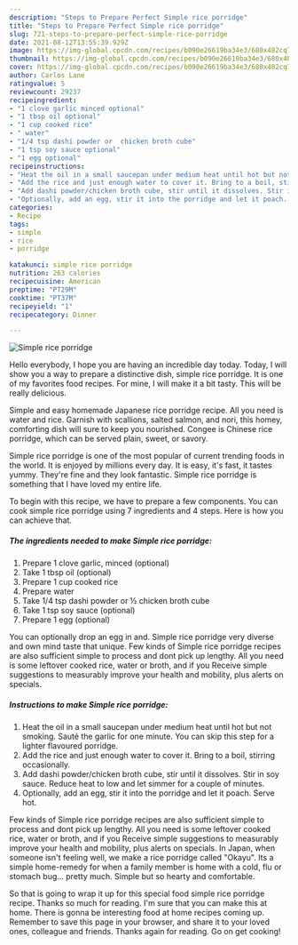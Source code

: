 ```yaml
---
description: "Steps to Prepare Perfect Simple rice porridge"
title: "Steps to Prepare Perfect Simple rice porridge"
slug: 721-steps-to-prepare-perfect-simple-rice-porridge
date: 2021-08-12T13:55:39.929Z
image: https://img-global.cpcdn.com/recipes/b090e26619ba34e3/680x482cq70/simple-rice-porridge-recipe-main-photo.jpg
thumbnail: https://img-global.cpcdn.com/recipes/b090e26619ba34e3/680x482cq70/simple-rice-porridge-recipe-main-photo.jpg
cover: https://img-global.cpcdn.com/recipes/b090e26619ba34e3/680x482cq70/simple-rice-porridge-recipe-main-photo.jpg
author: Carlos Lane
ratingvalue: 5
reviewcount: 29237
recipeingredient:
- "1 clove garlic minced optional"
- "1 tbsp oil optional"
- "1 cup cooked rice"
- " water"
- "1/4 tsp dashi powder or  chicken broth cube"
- "1 tsp soy sauce optional"
- "1 egg optional"
recipeinstructions:
- "Heat the oil in a small saucepan under medium heat until hot but not smoking. Sauté the garlic for one minute. You can skip this step for a lighter flavoured porridge."
- "Add the rice and just enough water to cover it. Bring to a boil, stirring occasionally."
- "Add dashi powder/chicken broth cube, stir until it dissolves. Stir in soy sauce. Reduce heat to low and let simmer for a couple of minutes."
- "Optionally, add an egg, stir it into the porridge and let it poach. Serve hot."
categories:
- Recipe
tags:
- simple
- rice
- porridge

katakunci: simple rice porridge 
nutrition: 263 calories
recipecuisine: American
preptime: "PT29M"
cooktime: "PT37M"
recipeyield: "1"
recipecategory: Dinner

---
```



![Simple rice porridge](https://img-global.cpcdn.com/recipes/b090e26619ba34e3/680x482cq70/simple-rice-porridge-recipe-main-photo.jpg)

Hello everybody, I hope you are having an incredible day today. Today, I will show you a way to prepare a distinctive dish, simple rice porridge. It is one of my favorites food recipes. For mine, I will make it a bit tasty. This will be really delicious.

Simple and easy homemade Japanese rice porridge recipe. All you need is water and rice. Garnish with scallions, salted salmon, and nori, this homey, comforting dish will sure to keep you nourished. Congee is Chinese rice porridge, which can be served plain, sweet, or savory.

Simple rice porridge is one of the most popular of current trending foods in the world. It is enjoyed by millions every day. It is easy, it's fast, it tastes yummy. They're fine and they look fantastic. Simple rice porridge is something that I have loved my entire life.


To begin with this recipe, we have to prepare a few components. You can cook simple rice porridge using 7 ingredients and 4 steps. Here is how you can achieve that.

<!--inarticleads1-->

##### The ingredients needed to make Simple rice porridge:

1. Prepare 1 clove garlic, minced (optional)
1. Take 1 tbsp oil (optional)
1. Prepare 1 cup cooked rice
1. Prepare  water
1. Take 1/4 tsp dashi powder or ½ chicken broth cube
1. Take 1 tsp soy sauce (optional)
1. Prepare 1 egg (optional)


You can optionally drop an egg in and. Simple rice porridge very diverse and own mind taste that unique. Few kinds of Simple rice porridge recipes are also sufficient simple to process and dont pick up lengthy. All you need is some leftover cooked rice, water or broth, and if you Receive simple suggestions to measurably improve your health and mobility, plus alerts on specials. 

<!--inarticleads2-->

##### Instructions to make Simple rice porridge:

1. Heat the oil in a small saucepan under medium heat until hot but not smoking. Sauté the garlic for one minute. You can skip this step for a lighter flavoured porridge.
1. Add the rice and just enough water to cover it. Bring to a boil, stirring occasionally.
1. Add dashi powder/chicken broth cube, stir until it dissolves. Stir in soy sauce. Reduce heat to low and let simmer for a couple of minutes.
1. Optionally, add an egg, stir it into the porridge and let it poach. Serve hot.


Few kinds of Simple rice porridge recipes are also sufficient simple to process and dont pick up lengthy. All you need is some leftover cooked rice, water or broth, and if you Receive simple suggestions to measurably improve your health and mobility, plus alerts on specials. In Japan, when someone isn&#39;t feeling well, we make a rice porridge called &#34;Okayu&#34;. Its a simple home-remedy for when a family member is home with a cold, flu or stomach bug… pretty much. Simple but so hearty and comfortable. 

So that is going to wrap it up for this special food simple rice porridge recipe. Thanks so much for reading. I'm sure that you can make this at home. There is gonna be interesting food at home recipes coming up. Remember to save this page in your browser, and share it to your loved ones, colleague and friends. Thanks again for reading. Go on get cooking!
